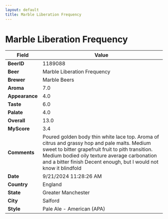 ```yaml
---
layout: default
title: Marble Liberation Frequency
---
```


# Marble Liberation Frequency

| Field         | Value     |
|---------------|-----------|
| **BeerID** | 1189088 |
| **Beer** | Marble Liberation Frequency |
| **Brewer** | Marble Beers |
| **Aroma** | 7.0 |
| **Appearance** | 4.0 |
| **Taste** | 6.0 |
| **Palate** | 4.0 |
| **Overall** | 13.0 |
| **MyScore** | 3.4 |
| **Comments** | Poured golden body thin white lace top.  Aroma of citrus and grassy hop and pale malts.  Medium sweet to bitter grapefruit fruit to pith transition.  Medium bodied oily texture average carbonation and a bitter finish Decent enough, but I would not know it blindfold  |
| **Date** | 9/21/2024 11:28:26 AM |
| **Country** | England |
| **State** | Greater Manchester |
| **City** | Salford |
| **Style** | Pale Ale - American (APA) |
